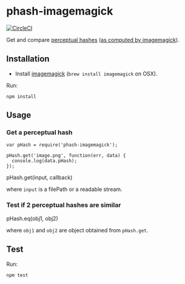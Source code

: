 # phash-imagemagick

[![CircleCI](https://circleci.com/gh/scienceai/phash-imagemagick.svg?style=svg)](https://circleci.com/gh/scienceai/phash-imagemagick)

Get and compare [perceptual hashes](http://en.wikipedia.org/wiki/Perceptual_hashing) ([as computed by imagemagick](http://www.fmwconcepts.com/misc_tests/perceptual_hash_test_results_510/index.html)).


## Installation

- Install [imagemagick](http://www.imagemagick.org/) (```brew install imagemagick``` on OSX).

Run:

    npm install



## Usage


### Get a perceptual hash

```
var pHash = require('phash-imagemagick');

pHash.get('image.png', function(err, data) {
  console.log(data.pHash);
});

```

pHash.get(input, callback)

where `input` is a filePath or a readable stream.


### Test if 2 perceptual hashes are similar

pHash.eq(obj1, obj2)

where `obj1` and `obj2` are object obtained from `pHash.get`.

## Test

Run:

    npm test
